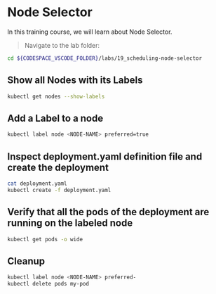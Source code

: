 # Node Selector

In this training course, we will learn about Node Selector.

>Navigate to the lab folder:

```bash
cd ${CODESPACE_VSCODE_FOLDER}/labs/19_scheduling-node-selector
```

## Show all Nodes with its Labels

```bash
kubectl get nodes --show-labels
```

## Add a Label to a node

```bash
kubectl label node <NODE-NAME> preferred=true
```

## Inspect deployment.yaml definition file and create the deployment

```bash
cat deployment.yaml
kubectl create -f deployment.yaml
```

## Verify that all the pods of the deployment are running on the labeled node

```bash
kubectl get pods -o wide
```

## Cleanup

```bash
kubectl label node <NODE-NAME> preferred-
kubectl delete pods my-pod
```
